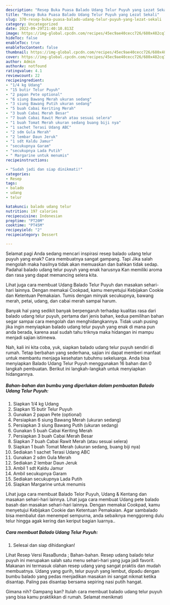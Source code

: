 ```yaml
---
description: "Resep Buka Puasa Balado Udang Telur Puyuh yang Lezat Sekali"
title: "Resep Buka Puasa Balado Udang Telur Puyuh yang Lezat Sekali"
slug: 370-resep-buka-puasa-balado-udang-telur-puyuh-yang-lezat-sekali
category: Uncategorized
date: 2022-09-29T21:40:10.813Z
image: https://img-global.cpcdn.com/recipes/45ec9ae40cecc726/680x482cq70/balado-udang-telur-puyuh-foto-resep-utama.jpg
hideToc: false
enableToc: true
enableTocContent: false
thumbnail: https://img-global.cpcdn.com/recipes/45ec9ae40cecc726/680x482cq70/balado-udang-telur-puyuh-foto-resep-utama.jpg
cover: https://img-global.cpcdn.com/recipes/45ec9ae40cecc726/680x482cq70/balado-udang-telur-puyuh-foto-resep-utama.jpg
author: Admin
authorAv: notfound
ratingvalue: 4.1
reviewcount: 22
recipeingredient:
- "1/4 kg Udang"
- "15 butir Telur Puyuh"
- "2 papan Pete optional"
- "6 siung Bawang Merah ukuran sedang"
- "3 siung Bawang Putih ukuran sedang"
- "5 buah Cabai Keriting Merah"
- "3 buah Cabai Merah Besar"
- "7 buah Cabai Rawit Merah atau sesuai selera"
- "1 buah Tomat Merah ukuran sedang buang biji nya"
- "1 sachet Terasi Udang ABC"
- "2 sdm Gula Merah"
- "2 lembar Daun Jeruk"
- "1 sdt Kaldu Jamur"
- "secukupnya Garam"
- "secukupnya Lada Putih"
- " Margarine untuk menumis"
recipeinstructions:

- "Sudah jadi dan siap dinikmati!"
categories:
- Resep
tags:
- balado
- udang
- telur

katakunci: balado udang telur 
nutrition: 197 calories
recipecuisine: Indonesian
preptime: "PT20M"
cooktime: "PT45M"
recipeyield: "2"
recipecategory: Dessert

---
```



Selamat pagi Anda sedang mencari inspirasi resep balado udang telur puyuh yang enak? Cara membuatnya sangat gampang. Tapi Jika salah mengolah maka hasilnya tidak akan memuaskan dan bahkan tidak sedap. Padahal balado udang telur puyuh yang enak harusnya Kan memiliki aroma dan rasa yang dapat memancing selera kita.


Lihat juga cara membuat Udang Balado Telur Puyuh dan masakan sehari-hari lainnya. Dengan memakai Cookpad, kamu menyetujui Kebijakan Cookie dan Ketentuan Pemakaian. Tumis dengan minyak secukupnya, bawang merah, petai, udang, dan cabai merah sampai harum.

Banyak hal yang sedikit banyak berpengaruh terhadap kualitas rasa dari balado udang telur puyuh, pertama dari jenis bahan, kedua pemilihan bahan segar sampai cara mengolah dan menghidangkannya. Tidak usah pusing jika ingin menyiapkan balado udang telur puyuh yang enak di mana pun anda berada, karena asal sudah tahu triknya maka hidangan ini mampu menjadi sajian istimewa.


Nah, kali ini kita coba, yuk, siapkan balado udang telur puyuh sendiri di rumah. Tetap berbahan yang sederhana, sajian ini dapat memberi manfaat untuk membantu menjaga kesehatan tubuhmu sekeluarga. Anda bisa menyiapkan Balado Udang Telur Puyuh menggunakan 16 bahan dan 0 langkah pembuatan. Berikut ini langkah-langkah untuk menyiapkan hidangannya.

<!--inarticleads1-->

##### Bahan-bahan dan bumbu yang diperlukan dalam pembuatan Balado Udang Telur Puyuh:

1. Siapkan 1/4 kg Udang
1. Siapkan 15 butir Telur Puyuh
1. Gunakan 2 papan Pete (optional)
1. Persiapkan 6 siung Bawang Merah (ukuran sedang)
1. Persiapkan 3 siung Bawang Putih (ukuran sedang)
1. Gunakan 5 buah Cabai Keriting Merah
1. Persiapkan 3 buah Cabai Merah Besar
1. Siapkan 7 buah Cabai Rawit Merah (atau sesuai selera)
1. Siapkan 1 buah Tomat Merah (ukuran sedang, buang biji nya)
1. Sediakan 1 sachet Terasi Udang ABC
1. Gunakan 2 sdm Gula Merah
1. Sediakan 2 lembar Daun Jeruk
1. Ambil 1 sdt Kaldu Jamur
1. Ambil secukupnya Garam
1. Sediakan secukupnya Lada Putih
1. Siapkan  Margarine untuk menumis


Lihat juga cara membuat Balado Telor Puyuh, Udang &amp; Kentang dan masakan sehari-hari lainnya. Lihat juga cara membuat Udang pete balado basah dan masakan sehari-hari lainnya. Dengan memakai Cookpad, kamu menyetujui Kebijakan Cookie dan Ketentuan Pemakaian. Agar sambalado bisa membalut dan menempel sempurna, anda sebaiknya menggoreng dulu telur hingga agak kering dan keriput bagian luarnya.. 

<!--inarticleads2-->

##### Cara membuat Balado Udang Telur Puyuh:


1. Selesai dan siap dihidangkan!

Lihat Resep Versi RasaBunda ; Bahan-bahan. Resep udang balado telur puyuh ini merupakan salah satu menu sehari-hari yang juga jadi favorit. Makanan ini termasuk olahan resep udang yang sangat praktis dan mudah membuatnya. Udang yang gurih, telur puyuh yang lembut, dipadu dengan bumbu balado yang pedas menjadikan masakan ini sangat nikmat ketika disantap. Paling pas disantap bersama sepiring nasi putih hangat. 

Gimana nih? Gampang kan? Itulah cara membuat balado udang telur puyuh yang bisa kamu praktikkan di rumah. Selamat menikmati
